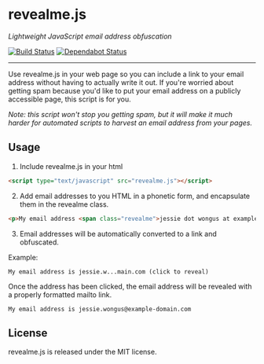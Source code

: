 # revealme.js
*Lightweight JavaScript email address obfuscation*

[![Build Status](https://travis-ci.org/danmurf/revealme.js.svg?branch=master)](https://travis-ci.org/danmurf/revealme.js)
[![Dependabot Status](https://api.dependabot.com/badges/status?host=github&repo=danmurf/revealme.js)](https://dependabot.com)
- - -
Use revealme.js in your web page so you can include a link to your email address without having to actually write it out. If you're worried about getting spam because you'd like to put your email address on a publicly accessible page, this script is for you.

*Note: this script won't stop you getting spam, but it will make it much harder for automated scripts to harvest an email address from your pages.*

## Usage
1) Include revealme.js in your html

```html
<script type="text/javascript" src="revealme.js"></script>
```

2) Add email addresses to you HTML in a phonetic form, and encapsulate them in the revealme class.

```html
<p>My email address <span class="revealme">jessie dot wongus at example hyphen domain dot com</span></p>
```

3) Email addresses will be automatically converted to a link and obfuscated.

Example:
```
My email address is jessie.w...main.com (click to reveal)
```

Once the address has been clicked, the email address will be revealed with a properly formatted mailto link.

```
My email address is jessie.wongus@example-domain.com
```

## License
revealme.js is released under the MIT license.
